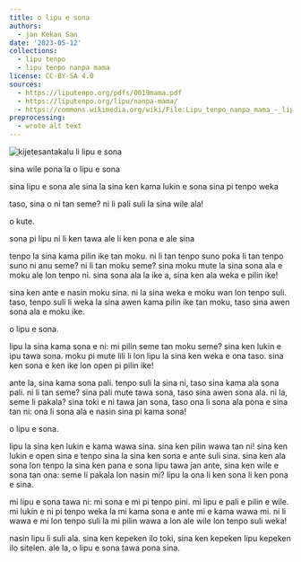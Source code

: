 ```yaml
---
title: o lipu e sona
authors:
  - jan Kekan San
date: '2023-05-12'
collections:
  - lipu tenpo
  - lipu tenpo nanpa mama
license: CC-BY-SA 4.0
sources:
  - https://liputenpo.org/pdfs/0019mama.pdf
  - https://liputenpo.org/lipu/nanpa-mama/
  - https://commons.wikimedia.org/wiki/File:Lipu_tenpo_nanpa_mama_-_lipu.png
preprocessing:
  - wrote alt text
---
```


![kijetesantakalu li lipu e sona](https://upload.wikimedia.org/wikipedia/commons/8/89/Lipu_tenpo_nanpa_mama_-_lipu.png)

sina wile pona la o lipu e sona

sina lipu e sona ale sina la sina ken kama lukin e sona sina pi tenpo weka

taso, sina o ni tan seme? ni li pali suli la sina wile ala!

o kute.

sona pi lipu ni li ken tawa ale li ken pona e ale sina

tenpo la sina kama pilin ike tan moku. ni li tan tenpo suno poka li tan tenpo suno ni anu seme? ni li tan moku seme? sina moku mute la sina sona ala e moku ale lon tenpo ni. sina sona ala la ike a, sina ken ala weka e pilin ike!

sina ken ante e nasin moku sina. ni la sina weka e moku wan lon tenpo suli. taso, tenpo suli li weka la sina awen kama pilin ike tan moku, taso sina awen sona ala e moku ike.

o lipu e sona.

lipu la sina kama sona e ni: mi pilin seme tan moku seme? sina ken lukin e ipu tawa sona. moku pi mute lili li lon lipu la sina ken weka e ona taso. sina ken sona e ken ike lon open pi pilin ike!

ante la, sina kama sona pali. tenpo suli la sina ni, taso sina kama ala sona pali. ni li tan seme? sina pali mute tawa sona, taso sina awen sona ala. ni la, seme li pakala? sina toki e ni tawa jan sona, taso ona li sona ala pona e sina tan ni: ona li sona ala e nasin sina pi kama sona!

o lipu e sona.

lipu la sina ken lukin e kama wawa sina. sina ken pilin wawa tan ni! sina ken lukin e open sina e tenpo sina la sina ken sona e ante suli sina. sina ken ala sona lon tenpo la sina ken pana e sona lipu tawa jan ante, sina ken wile e sona tan ona: seme li pakala lon nasin mi? lipu la ona li ken sona li ken pona e sina.

mi lipu e sona tawa ni: mi sona e mi pi tenpo pini. mi lipu e pali e pilin e wile. mi lukin e ni pi tenpo weka la mi kama sona e ante mi e kama wawa mi. ni li wawa e mi lon tenpo suli la mi pilin wawa a lon ale wile lon tenpo suli weka!

nasin lipu li suli ala. sina ken kepeken ilo toki, sina ken kepeken lipu kepeken ilo sitelen. ale la, o lipu e sona tawa pona sina.